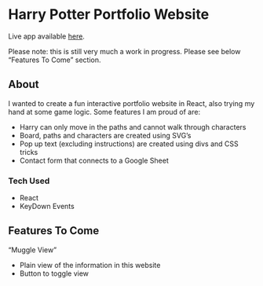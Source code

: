 # Harry Potter Portfolio Website

Live app available [here]( http://camillaportfolio.surge.sh/).

Please note: this is still very much a work in progress. Please see below “Features To Come” section. 

## About

I wanted to create a fun interactive portfolio website in React, also trying my hand at some game logic.  Some features I am proud of are: 

* Harry can only move in the paths and cannot walk through characters
* Board, paths and characters are created using SVG’s
* Pop up text (excluding instructions) are created using divs and CSS tricks
* Contact form that connects to a Google Sheet

### Tech Used

* React
* KeyDown Events 


## Features To Come

“Muggle View” 
* Plain view of the information in this website 
* Button to toggle view 

